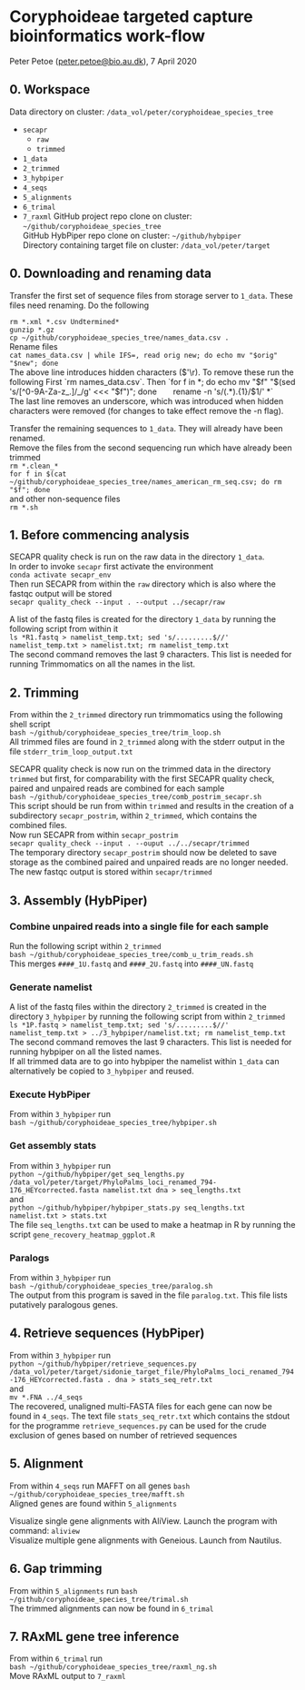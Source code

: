 # Coryphoideae targeted capture bioinformatics work-flow
Peter Petoe (peter.petoe@bio.au.dk), 7 April 2020

## 0. Workspace
Data directory on cluster: `/data_vol/peter/coryphoideae_species_tree` 
- `secapr`
    - `raw`
    - `trimmed`
- `1_data`
- `2_trimmed`
- `3_hybpiper`
- `4_seqs`
- `5_alignments`
- `6_trimal` 
- `7_raxml` 
GitHub project repo clone on cluster: `~/github/coryphoideae_species_tree`   
GitHub HybPiper repo clone on cluster: `~/github/hybpiper`   
Directory containing target file on cluster: `/data_vol/peter/target`   
 
## 0. Downloading and renaming data 
Transfer the first set of sequence files from storage server to `1_data`. These files need renaming. Do the following   
   
`rm *.xml *.csv Undtermined*`   
`gunzip *.gz`   
`cp ~/github/coryphoideae_species_tree/names_data.csv .`   
Rename files   
`cat names_data.csv | while IFS=, read orig new; do echo mv "$orig" "$new"; done`   
The above line introduces hidden characters ($'\r). To remove these run the following     
First `rm names_data.csv`. Then   
`for f in *; do echo mv "$f" "$(sed 's/[^0-9A-Za-z_.]/_/g' <<< "$f")"; done`   
`rename -n 's/(.*).{1}/$1/' *`  
The last line removes an underscore, which was introduced when hidden characters were removed (for changes to take effect remove the -n flag).    

Transfer the remaining sequences to `1_data`. They will already have been renamed.   
Remove the files from the second sequencing run which have already been trimmed  
`rm *.clean_*`   
`for f in $(cat ~/github/coryphoideae_species_tree/names_american_rm_seq.csv; do rm "$f"; done`   
and other non-sequence files   
`rm *.sh`   
 
## 1. Before commencing analysis
SECAPR quality check is run on the raw data in the directory `1_data`.  
In order to invoke `secapr` first activate the environment   
`conda activate secapr_env`  
Then run SECAPR from within the `raw` directory which is also where the fastqc output will be stored  
`secapr quality_check --input . --output ../secapr/raw`   

A list of the fastq files is created for the directory `1_data` by running the following script from within it  
`ls *R1.fastq > namelist_temp.txt; sed 's/.........$//' namelist_temp.txt > namelist.txt; rm namelist_temp.txt`  
The second command removes the last 9 characters. This list is needed for running Trimmomatics on all the names in the list.
 
## 2. Trimming
From within the `2_trimmed` directory run trimmomatics using the following shell script  
`bash ~/github/coryphoideae_species_tree/trim_loop.sh`  
All trimmed files are found in `2_trimmed` along with the stderr output in the file `stderr_trim_loop_output.txt`  

SECAPR quality check is now run on the trimmed data in the directory `trimmed` but first, for comparability with the first SECAPR quality check, paired and unpaired reads are combined for each sample   
`bash ~/github/coryphoideae_species_tree/comb_postrim_secapr.sh`   
This script should be run from within `trimmed` and results in the creation of a subdirectory `secapr_postrim`, within `2_trimmed`, which contains the combined files.   
Now run SECAPR from within `secapr_postrim`  
`secapr quality_check --input . --ouput ../../secapr/trimmed`  
The temporary directory `secapr_postrim` should now be deleted to save storage as the combined paired and unpaired reads are no longer needed. The new fastqc output is stored within `secapr/trimmed`  
 
## 3. Assembly (HybPiper)
### Combine unpaired reads into a single file for each sample
Run the following script within `2_trimmed`   
`bash ~/github/coryphoideae_species_tree/comb_u_trim_reads.sh`  
This merges `####_1U.fastq` and `####_2U.fastq` into `####_UN.fastq`   
 
### Generate namelist
A list of the fastq files within the directory `2_trimmed` is created in the directory `3_hybpiper` by running the following script from within `2_trimmed`   
`ls *1P.fastq > namelist_temp.txt; sed 's/.........$//' namelist_temp.txt > ../3_hybpiper/namelist.txt; rm namelist_temp.txt`
The second command removes the last 9 characters. This list is needed for running hybpiper on all the listed names.   
If all trimmed data are to go into hybpiper the namelist within `1_data` can alternatively be copied to `3_hybpiper` and reused. 

### Execute HybPiper
From within `3_hybpiper` run   
`bash ~/github/coryphoideae_species_tree/hybpiper.sh` 
 
### Get assembly stats 
From within `3_hybpiper` run   
`python ~/github/hybpiper/get_seq_lengths.py /data_vol/peter/target/PhyloPalms_loci_renamed_794-176_HEYcorrected.fasta namelist.txt dna > seq_lengths.txt`   
and   
`python ~/github/hybpiper/hybpiper_stats.py seq_lengths.txt namelist.txt > stats.txt`   
The file `seq_lengths.txt` can be used to make a heatmap in R by running the script `gene_recovery_heatmap_ggplot.R`

### Paralogs
From within `3_hybpiper` run   
`bash ~/github/coryphoideae_species_tree/paralog.sh`   
The output from this program is saved in the file `paralog.txt`. This file lists putatively paralogous genes.   

## 4. Retrieve sequences (HybPiper) 
From within `3_hybpiper` run   
`python ~/github/hybpiper/retrieve_sequences.py /data_vol/peter/target/sidonie_target_file/PhyloPalms_loci_renamed_794-176_HEYcorrected.fasta . dna > stats_seq_retr.txt`  
and   
`mv *.FNA ../4_seqs`   
The recovered, unaligned multi-FASTA files for each gene can now be found in `4_seqs`. The text file `stats_seq_retr.txt` which contains the stdout for the programme `retrieve_sequences.py` can be used for the crude exclusion of genes based on number of retrieved sequences   

## 5. Alignment
From within `4_seqs` run MAFFT on all genes 
`bash ~/github/coryphoideae_species_tree/mafft.sh`   
Aligned genes are found within `5_alignments`

Visualize single gene alignments with AliView. Launch the program with command: `aliview`   
Visualize multiple gene alignments with Geneious. Launch from Nautilus.  

## 6. Gap trimming
From within `5_alignments` run 
`bash ~/github/coryphoideae_species_tree/trimal.sh`   
The trimmed alignments can now be found in `6_trimal`   

## 7. RAxML gene tree inference 
From within `6_trimal` run   
`bash ~/github/coryphoideae_species_tree/raxml_ng.sh`  
Move RAxML output to `7_raxml`   


